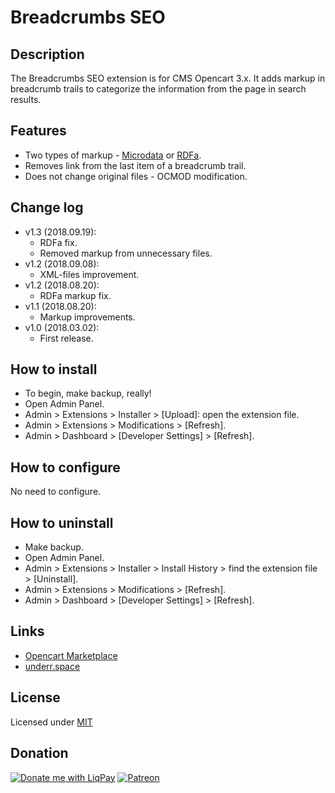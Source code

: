 # Breadcrumbs SEO

## Description
The Breadcrumbs SEO extension is for CMS Opencart 3.x. It adds markup in breadcrumb trails to categorize the information from the page in search results.

## Features
* Two types of markup - [Microdata](https://en.wikipedia.org/wiki/Microdata_(HTML)) or [RDFa](https://en.wikipedia.org/wiki/RDFa).
* Removes link from the last item of a breadcrumb trail.
* Does not change original files - OCMOD modification.

## Change log
* v1.3 (2018.09.19):
  * RDFa fix.
  * Removed markup from unnecessary files.
* v1.2 (2018.09.08):
  * XML-files improvement.
* v1.2 (2018.08.20):
  * RDFa markup fix.
* v1.1 (2018.08.20):
  * Markup improvements.
* v1.0 (2018.03.02):
  * First release.

## How to install
* To begin, make backup, really!
* Open Admin Panel.
* Admin > Extensions > Installer > [Upload]: open the extension file.
* Admin > Extensions > Modifications > [Refresh].
* Admin > Dashboard > [Developer Settings] > [Refresh].

## How to configure
No need to configure.

## How to uninstall
* Make backup.
* Open Admin Panel.
* Admin > Extensions > Installer > Install History > find the extension file > [Uninstall].
* Admin > Extensions > Modifications > [Refresh].
* Admin > Dashboard > [Developer Settings] > [Refresh].

## Links
* [Opencart Marketplace](https://www.opencart.com/index.php?route=marketplace/extension/info&extension_id=33396)
* [underr.space](https://underr.space/notes/projects/project-002.html)

## License
Licensed under [MIT](https://raw.githubusercontent.com/underr-ua/ocmod3-breadcrumbs-seo/master/LICENSE.txt)

## Donation
[![Donate me with LiqPay](https://image.ibb.co/nA3HoS/liqpay.png)](https://www.liqpay.ua/en/checkout/card/underr)
[![Patreon](https://i.ibb.co/RvTchQm/become-a-patron-button.png)](https://www.patreon.com/underr)
